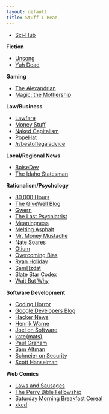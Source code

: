 ```yaml
---
layout: default
title: Stuff I Read
---
```


* [Sci-Hub](https://sci-hub.tw/)  

**Fiction**  
* [Unsong](https://unsongbook.com/)  
* [Yuh Dead](https://lorav.github.io/)  

**Gaming**  
* [The Alexandrian](https://thealexandrian.net/)  
* [Magic: the Mothership](https://magic.wizards.com/en/articles)  

**Law/Business**  
* [Lawfare](https://lawfareblog.com/)  
* [Money Stuff](https://www.bloomberg.com/view/topics/money-stuff)  
* [Naked Capitalism](https://www.nakedcapitalism.com/)  
* [PopeHat](https://www.popehat.com/)  
* [/r/bestoflegaladvice](https://www.reddit.com/r/bestoflegaladvice/)  

**Local/Regional News**  
* [BoiseDev](https://boisedev.com/)  
* [The Idaho Statesman](https://www.idahostatesman.com/)  

**Rationalism/Psychology**  
* [80,000 Hours](https://80000hours.org/)  
* [The GiveWell Blog](https://blog.givewell.org/)  
* [Gwern](https://www.gwern.net/)  
* [The Last Psychiatrist](https://thelastpsychiatrist.com)  
* [Meaningness](https://meaningness.com/)  
* [Melting Asphalt](https://meltingasphalt.com)  
* [Mr. Money Mustache](https://www.mrmoneymustache.com/)  
* [Nate Soares](http://mindingourway.com/)  
* [Otium](https://srconstantin.wordpress.com/)  
* [Overcoming Bias](https://www.overcomingbias.com/)  
* [Ryan Holiday](https://ryanholiday.net/blog/)  
* [Sam\[\]zdat](https://samzdat.com/)  
* [Slate Star Codex](https://slatestarcodex.com/)  
* [Wait But Why](https://waitbutwhy.com)  

**Software Development**  
* [Coding Horror](https://blog.codinghorror.com/)  
* [Google Developers Blog](https://developers.googleblog.com/)  
* [Hacker News](https://news.ycombinator.com/)  
* [Henrik Warne](https://henrikwarne.com/)  
* [Joel on Software](https://www.joelonsoftware.com/)  
* [kate{mats}](https://katemats.com/)  
* [Paul Graham](http://paulgraham.com/articles.html)  
* [Sam Altman](https://blog.samaltman.com/)  
* [Schneier on Security](https://www.schneier.com/)  
* [Scott Hanselman](https://www.hanselman.com/blog/)  

**Web Comics**  
* [Laws and Sausages](https://lawsandsausagescomic.com/comic)  
* [The Perry Bible Fellowship](https://pbfcomics.com/)  
* [Saturday Morning Breakfast Cereal](https://smbc-comics.com/)  
* [xkcd](https://xkcd.com/)  

